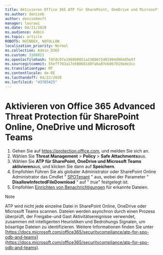 ```yaml
---
title: Aktivieren Office 365 ATP für SharePoint, OneDrive und Microsoft Teams
ms.author: deniseb
author: denisebmsft
manager: laurawi
ms.date: 04/21/2020
ms.audience: Admin
ms.topic: article
ROBOTS: NOINDEX, NOFOLLOW
localization_priority: Normal
ms.collection: Admin_O365
ms.custom: 3100021
ms.openlocfilehash: fdfdc97a198898051a3388672d01994d96dd5e97
ms.sourcegitcommit: 55eff703a17e500681d8fa6a87eb067019ade3cc
ms.translationtype: MT
ms.contentlocale: de-DE
ms.lasthandoff: 04/22/2020
ms.locfileid: "43703425"
---
```

# <a name="enable-office-365-advanced-threat-protection-for-sharepoint-online-onedrive-and-microsoft-teams"></a>Aktivieren von Office 365 Advanced Threat Protection für SharePoint Online, OneDrive und Microsoft Teams

1. Gehen Sie auf https://protection.office.com, und melden Sie sich an.
2. Wählen Sie **Threat Management** > **Policy** > **Safe Attachments**aus.
3. Wählen Sie **ATP für SharePoint, OneDrive und Microsoft Teams aktivieren**aus, und klicken Sie dann auf **Speichern**.
4. Empfohlen Führen Sie als globaler Administrator oder SharePoint Online Administrator das Cmdlet " [SPOTenant](https://docs.microsoft.com/powershell/module/sharepoint-online/Set-SPOTenant?view=sharepoint-ps) " aus, wobei der Parameter " **DisallowInfectedFileDownload** " auf " *true*" festgelegt ist.
5. Empfohlen [Einrichten von Benachrichtigungen](https://docs.microsoft.com/office365/securitycompliance/turn-on-atp-for-spo-odb-and-teams#set-up-alerts-for-detected-files) für erkannte Dateien.

> [!NOTE]
> ATP wird nicht jede einzelne Datei in SharePoint Online, OneDrive oder Microsoft Teams scannen. Dateien werden asynchron durch einen Prozess überprüft, der Freigabe-und Gast Aktivitätsereignisse verwendet, zusammen mit intelligenten Heuristiken und Bedrohungs Signalen, um bösartige Dateien zu identifizieren. Weitere Informationen finden Sie unter [https://docs.microsoft.com/office365/securitycompliance/atp-for-spo-odb-and-teams](https://docs.microsoft.com/office365/securitycompliance/atp-for-spo-odb-and-teams).